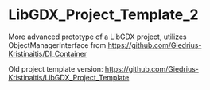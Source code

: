 # LibGDX_Project_Template_2
More advanced prototype of a LibGDX project, utilizes ObjectManagerInterface from https://github.com/Giedrius-Kristinaitis/DI_Container

Old project template version: https://github.com/Giedrius-Kristinaitis/LibGDX_Project_Template
